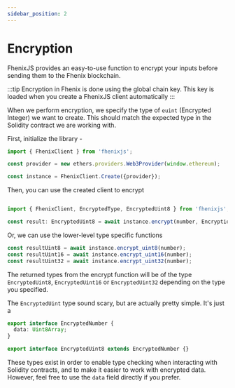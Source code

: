 ```yaml
---
sidebar_position: 2
---
```


# Encryption

FhenixJS provides an easy-to-use function to encrypt your inputs before sending them to the Fhenix blockchain.

:::tip
Encryption in Fhenix is done using the global chain key. This key is loaded when you create a FhenixJS client automatically
:::

When we perform encryption, we specify the type of `euint` (Encrypted Integer) we want to create. This should match the expected type in the Solidity contract we are working with.

First, initialize the library -

```Typescript
import { FhenixClient } from 'fhenixjs';

const provider = new ethers.providers.Web3Provider(window.ethereum);

const instance = FhenixClient.Create({provider});
```

Then, you can use the created client to encrypt


```Typescript

import { FhenixClient, EncryptedType, EncryptedUint8 } from 'fhenixjs';

const result: EncryptedUint8 = await instance.encrypt(number, EncryptionTypes.uint8);
```

Or, we can use the lower-level type specific functions

```javascript
const resultUint8 = await instance.encrypt_uint8(number);
const resultUint16 = await instance.encrypt_uint16(number);
const resultUint32 = await instance.encrypt_uint32(number);
```

The returned types from the encrypt function will be of the type `EncryptedUint8`, `EncryptedUint16` or `EncryptedUint32` depending on the type you specified.

The `EncryptedUint` type sound scary, but are actually pretty simple. It's just a 

```typescript
export interface EncryptedNumber {
  data: Uint8Array;
}

export interface EncryptedUint8 extends EncryptedNumber {}
```

These types exist in order to enable type checking when interacting with Solidity contracts, and to make it easier to work with encrypted data.
However, feel free to use the `data` field directly if you prefer.

